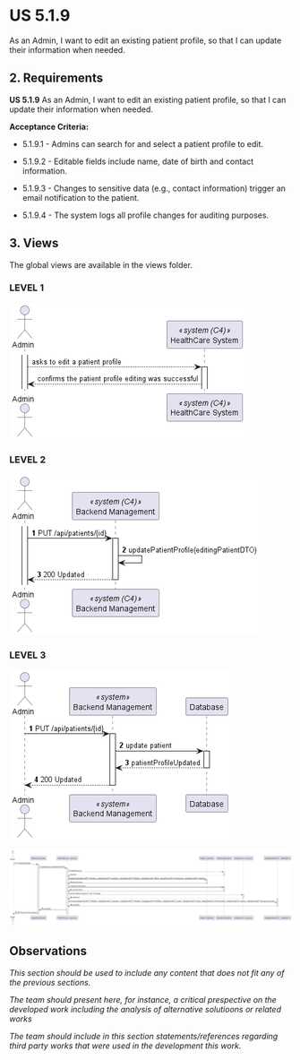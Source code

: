 # US 5.1.9

As an Admin, I want to edit an existing patient profile, so that I can update their
information when needed.


## 2. Requirements

**US 5.1.9** As an Admin, I want to edit an existing patient profile, so that I can update their
information when needed.

**Acceptance Criteria:**

- 5.1.9.1 - Admins can search for and select a patient profile to edit.

- 5.1.9.2 - Editable fields include name, date of birth and contact information.

- 5.1.9.3 - Changes to sensitive data (e.g., contact information) trigger an email notification to the patient.

- 5.1.9.4 - The system logs all profile changes for auditing purposes.

## 3. Views

The global views are available in the views folder. 

### LEVEL 1

![level1_view](views/level1/PatientProfileUpdate(level1).png)

### LEVEL 2

![level2_view](views/level2/PatientProfileUpdate(level2).png)

### LEVEL 3

![level3_view1](views/level3/PatientProfileUpdate(level3-1).png)

![level3_view2](views/level3/PatientProfileUpdate(level3-2).png)


## Observations

*This section should be used to include any content that does not fit any of the previous sections.*

*The team should present here, for instance, a critical prespective on the developed work including the analysis of alternative solutioons or related works*

*The team should include in this section statements/references regarding third party works that were used in the development this work.*